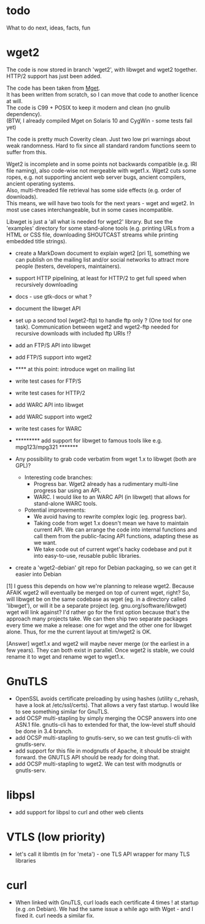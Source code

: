 # todo
What to do next, ideas, facts, fun

wget2
=====

The code is now stored in branch 'wget2', with libwget and wget2 together.
HTTP/2 support has just been added.

The code has been taken from [Mget](https://github.com/rockdaboot/mget).<br>
It has been written from scratch, so I can move that code to another licence at will.<br>
The code is C99 + POSIX to keep it modern and clean (no gnulib dependency).<br>
(BTW, I already compiled Mget on Solaris 10 and CygWin - some tests fail yet)

The code is pretty much Coverity clean. Just two low pri warnings about weak
randomness. Hard to fix since all standard random functions seem to suffer from this.

Wget2 is incomplete and in some points not backwards compatible (e.g. IRI file naming),
also code-wise not mergeable with wget1.x. Wget2 cuts some ropes, e.g. not supporting ancient
web server bugs, ancient compilers, ancient operating systems.<br>
Also, multi-threaded file retrieval has some side effects (e.g. order of downloads).<br>
This means, we will have two tools for the next years - wget and wget2. In most use
cases interchangeable, but in some cases incompatible.<br>

Libwget is just a 'all what is needed for wget2' library. But see the 'examples' directory for
some stand-alone tools (e.g. printing URLs from a HTML or CSS file, downloading SHOUTCAST streams while 
printing embedded title strings).

- create a MarkDown document to explain wget2 [pri 1], something we can publish on the mailing list
and/or social networks to attract more people (testers, developers, maintainers).

- support HTTP pipelining, at least for HTTP/2 to get full speed when recursively downloading
- docs - use gtk-docs or what ?
- document the libwget API
- set up a second tool (wget2-ftp) to handle ftp only ? (One tool for one task). Communication between
wget2 and wget2-ftp needed for recursive downloads with included ftp URIs !?
- add an FTP/S API into libwget
- add FTP/S support into wget2
- **** at this point: introduce wget on mailing list
- write test cases for FTP/S
- write test cases for HTTP/2
- add WARC API into libwget
- add WARC support into wget2
- write test cases for WARC
- ********* add support for libwget to famous tools like e.g. mpg123/mpg321 *******
- Any possibility to grab code verbatim from wget 1.x to libwget (both are GPL)?
  - Interesting code branches:
    - Progress bar. Wget2 already has a rudimentary multi-line progress bar using an API.
    - WARC. I would like to an WARC API (in libwget) that allows for stand-alone WARC tools.
  - Potential improvements:
    - We avoid having to rewrite complex logic (eg. progress bar).
    - Taking code from wget 1.x doesn't mean we have to maintain current API.
      We can arrange the code into internal functions and call them from the
      public-facing API functions, adapting these as we want.
    - We take code out of current wget's hacky codebase and put it into easy-to-use, reusable public libraries.
- create a 'wget2-debian' git repo for Debian packaging, so we can get it easier into Debian


[1] I guess this depends on how we're planning to release wget2. Because AFAIK wget2 will eventually
    be merged on top of current wget, right? So, will libwget be on the same codebase as wget
   (eg. in a directory called 'libwget'), or will it be a separate project (eg. gnu.org/software/libwget)
   wget will link against? I'd rather go for the first option because that's the approach many projects take.
   We can then ship two separate packages every time we make a release: one for wget and the other one for libwget
   alone. Thus, for me the current layout at tim/wget2 is OK.

[Answer] wget1.x and wget2 will maybe never merge (or the earliest in a few years). They can both exist in parallel.
         Once wget2 is stable, we could rename it to wget and rename wget to wget1.x.<br>

GnuTLS
======

- OpenSSL avoids certificate preloading by using hashes (utility c_rehash, have a look at /etc/ssl/certs).
  That allows a very fast startup. I would like to see something similar for GnuTLS. 
- add OCSP multi-stapling by simply merging the OCSP answers into one ASN.1 file.
  gnutls-cli has to extended for that, the low-level stuff should be done in 3.4 branch.
- add OCSP multi-stapling to gnutls-serv, so we can test gnutls-cli with gnutls-serv.
- add support for this file in modgnutls of Apache, it should be straight forward.
  the GNUTLS API should be ready for doing that.
- add OCSP multi-stapling to wget2. We can test with modgnutls or gnutls-serv.


libpsl
======

- add support for libpsl to curl and other web clients

VTLS (low priority)
===================

- let's call it libmtls (m for 'meta') - one TLS API wrapper for many TLS libraries

curl
====

- When linked with GnuTLS, curl loads each certificate 4 times ! at startup (e.g .on Debian).
  We had the same issue a while ago with Wget - and I fixed it. curl needs a similar fix.
